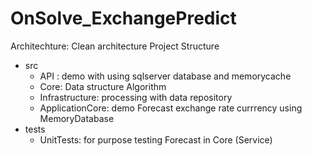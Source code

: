 # OnSolve_ExchangePredict
Architechture: Clean architecture
Project Structure
- src
  - API : demo with using sqlserver database and memorycache
  - Core: Data structure Algorithm
  - Infrastructure: processing with data repository
  - ApplicationCore: demo Forecast exchange rate currrency using MemoryDatabase
 - tests
    - UnitTests: for purpose testing Forecast in Core (Service)
